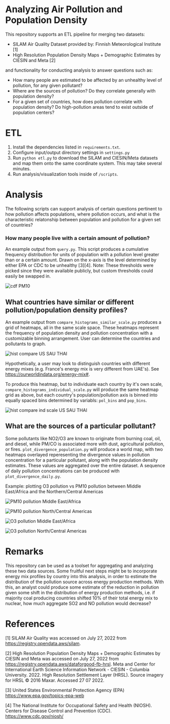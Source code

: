 # Analyzing Air Pollution and Population Density
This repository supports an ETL pipeline for merging two datasets:
- SILAM Air Quality Dataset provided by: Finnish Meteorological Institute [1]
- High Resolution Population Density Maps + Demographic Estimates by CIESIN and Meta [2]

and functionality for conducting analysis to answer questions such as:
- How many people are estimated to be affected by an unhealthy level of pollution, for any given pollutant?
- Where are the sources of pollution? Do they correlate generally with population density?
- For a given set of countries, how does pollution correlate with population density? Do high-pollution areas tend to exist outside of population centers?

# ETL
1. Install the dependencies listed in `requirements.txt`.
2. Configure input/output directory settings in `settings.py`
3. Run `python etl.py` to download the SILAM and CIESIN/Meta datasets and map them onto the same coordinate system. This may take several minutes.
4. Run analysis/visualization tools inside of `/scripts`.

# Analysis
The following scripts can support analysis of certain questions pertinent to how pollution affects populations, where pollution occurs, and what is the characteristic relatonship between population and pollution for a given set of countries?

### How many people live with a certain amount of pollution? 
An example output from `query.py`. This script produces a cumulative frequency distribution for units of population with a pollution level greater than or a certain amount. Drawn on the x-axis is the level determined by either EPA or CDC to be unhealthy [3][4]. Note: These thresholds were picked since they were available publicly, but custom thresholds could easily be swapped in.

![cdf PM10](/output/cfd_pm10.png)  

## What countries have similar or different pollution/population density profiles?
An example output from `compare_histograms_similar_scale.py` produces a grid of heatmaps, all in the same scale space. These heatmaps represent the frequency of population density and pollution concentration with a customizable binning arrangement. User can determine the countries and pollutants to graph. 

![hist compare US SAU THAI](/output/hist_compare_US_SAU_THAI.png)  

Hypothetically, a user may look to distinguish countries with different energy mixes (e.g. France's energy mix is very different from UAE's). See https://ourworldindata.org/energy-mix#.

To produce this heatmap, but to individuate each country by it's own scale, `compare_histograms_individual_scale.py` will produce the same heatmap grid as above, but each country's population/pollution axis is binned into equally spaced bins determined by variabls: `pol_bins` and `pop_bins`.

![hist compare ind scale US SAU THAI](/output/hist_compare_scale_unique_US_SAU_THAI.png)  

## What are the sources of a particular pollutant?
Some pollutants like NO2/O3 are known to originate from burning coal, oil, and diesel, while PM/CO is associated more with dust, agricultural pollution, or fires. `plot_divergence_population.py` will produce a world map, with two heatmaps overlayed reperesenting the divergence values in pollution concentration for a particular pollutant, along with the population density estimates. These values are aggregated over the entire dataset. A sequence of daily pollution concentrations can be produced with `plot_divergence_daily.py`.

Example: plotting O3 pollution vs PM10 pollution between Middle East/Africa and the Northern/Central Americas

![PM10 pollution Middle East/Africa](/output/pollution_PM10_middle_east_africa.png)  

![PM10 pollution North/Central Americas](/output/pollution_PM10_north_central_america.png)

![O3 pollution Middle East/Africa](/output/pollution_O3_middle_east_africa.png)  

![O3 pollution North/Central Americas](/output/pollution_O3_north_central_america.png)

# Remarks
This repository can be used as a toolset for aggregating and analyzing these two data sources. Some fruitful next steps might be to incorporate energy mix profiles by country into this analysis, in order to estimate the distribution of the pollution source across energy production methods. With this, an analyst could produce some estimate of the reduction in pollution given some shift in the distribution of energy production methods, i.e. if majority coal producing countries shifted 10% of their total energy mix to nuclear, how much aggregate SO2 and NO pollution would decrease?

# References
[1] SILAM Air Quality was accessed on July 27, 2022 from https://registry.opendata.aws/silam.  
  
[2] High Resolution Population Density Maps + Demographic Estimates by CIESIN and Meta was accessed on July 27, 2022 from https://registry.opendata.aws/dataforgood-fb-hrsl. Meta and Center for International Earth Science Information Network - CIESIN - Columbia University. 2022. High Resolution Settlement Layer (HRSL). Source imagery for HRSL © 2016 Maxar. Accessed 27 07 2022.  
  
[3] United States Environmental Protection Agency (EPA) https://www.epa.gov/topics-epa-web  
  
[4] The National Institute for Occupational Safety and Health (NIOSH). Centers for Disease Control and Prevention (CDC). https://www.cdc.gov/niosh/   




